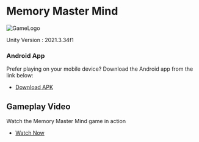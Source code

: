 # Memory Master Mind

![GameLogo](https://github.com/DevAkshay/MindMaster/assets/24504400/173e4fa1-a5b1-4159-874c-e4850ee87623)

Unity Version : 2021.3.34f1

### Android App

Prefer playing on your mobile device? Download the Android app from the link below:

- [Download APK](https://drive.google.com/file/d/13e0_4u3CNnQVo7C4372BHHwYDfUi0ztH/view?usp=sharing)

## Gameplay Video

Watch the Memory Master Mind game in action

- [Watch Now](https://github.com/DevAkshay/MindMaster/assets/24504400/3edf5e45-4723-4686-83cd-1136023a51b5)





